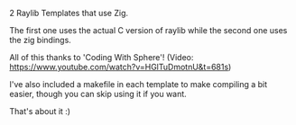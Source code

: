 2 Raylib Templates that use Zig.

The first one uses the actual C version of raylib while the second one uses the zig bindings.

All of this thanks to 'Coding With Sphere'! (Video: https://www.youtube.com/watch?v=HGlTuDmotnU&t=681s)

I've also included a makefile in each template to make compiling a bit easier, though you can skip using it if you want.

That's about it :)
